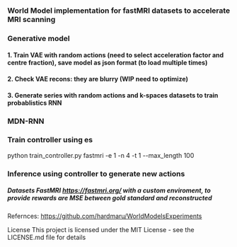 ### World Model implementation for fastMRI datasets to accelerate MRI scanning 

###  Generative model
#### 1. Train VAE with random actions (need to select acceleration factor and centre fraction), save model as json format (to load multiple times) 
#### 2. Check VAE recons: they are blurry (WIP need to optimize)
#### 3. Generate series with random actions and k-spaces datasets to train probablistics RNN


### MDN-RNN 

####
####
####

### Train controller using es 
python train_controller.py fastmri -e 1 -n 4 -t 1 --max_length 100

### Inference using controller to generate new actions


##### Datasets FastMRI https://fastmri.org/ with a custom enviroment, to provide rewards are MSE between gold standard and reconstructed

Refernces: https://github.com/hardmaru/WorldModelsExperiments

License
This project is licensed under the MIT License - see the LICENSE.md file for details
